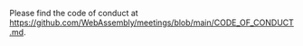 Please find the code of conduct at https://github.com/WebAssembly/meetings/blob/main/CODE_OF_CONDUCT.md.
